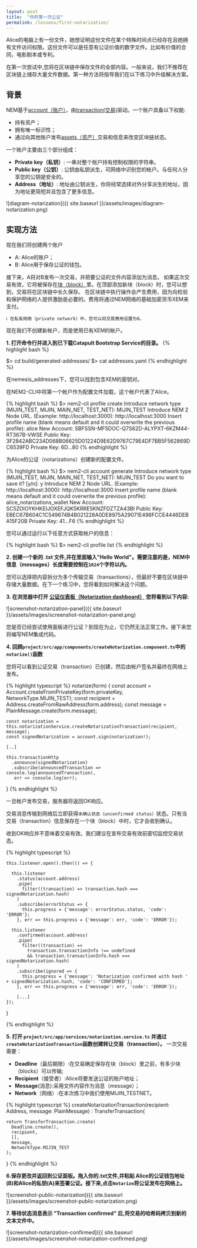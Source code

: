```yaml
---
layout: post
title:  "你的第一次公证"
permalink: /lessons/first-notarization/
---
```


Alice的电脑上有一份文件，她想证明这份文件在某个特殊时间点已经存在且她拥有文件访问权限。这份文件可以是任意有公证价值的数字文件。比如有价值的合同，电影剧本或专利。

在第一次尝试中,您将在区块链中保存文件的全部内容。一般来说，我们不推荐在区块链上储存大量文件数据。第一种方法将指导我们在以下练习中升级解决方案。

## 背景

NEM基于[account（账户）](https://nemtech.github.io/concepts/account.html)，由[transaction(交易)](https://nemtech.github.io/concepts/transaction.html)驱动。一个账户具备以下权能:
  * 持有资产；
  * 拥有唯一标识性；
  * 通过向其他账户发布[assets（资产）](https://nemtech.github.io/concepts/mosaic.html)交易和信息来改变区块链状态。

一个账户主要由三个部分组成：

  * **Private key（私钥）**: 一串对整个账户持有控制权限的字符串。
  * **Public key（公钥）**: 公钥由私钥派生，可网络中识别您的帐户。与任何人分享您的公钥是安全的。
  * **Address（地址）**: 地址由公钥派生，你将经常选择对外分享派生的地址，因为地址更简短并且包含了更多信息。

![diagram-notarization]({{ site.baseurl }}/assets/images/diagram-notarization.png)

## 实现方法

现在我们将创建两个账户

* A: Alice的账户；
* B: Alice用于保存公证的钱包。

接下来，A将对B发布一次交易，并把要公证的文件内容添加为消息。
如果这次交易有效，它将被保存在[块（block）](https://nemtech.github.io/concepts/block.html)里。在顶部添加新块（block）时，您可以想到，交易将在区块链中长久保存。
在区块链中执行操作会产生费用，因为向检验和保护网络的人提供激励是必要的。费用将通过NEM网络的基础加密货币XEM来支付。

    ℹ️ 在私有网络（private network）中，您可以将交易费用设置为0。

现在我们不创建新帐户，而是使用已有XEM的帐户。

<strong class='tit'>1\. 打开命令行并进入到已下载Catapult Bootstrap Service的目录。</strong>
{% highlight bash %}

$> cd  build/generated-addresses/
$> cat addresses.yaml
{% endhighlight %}

在nemesis_addresses下，您可以找到包含XEM的密钥对。

在NEM2-CLI中将第一个帐户作为配置文件加载，这个帐户代表了Alice。

  {% highlight bash %}
  $> nem2-cli profile create
  Introduce network type (MIJIN_TEST, MIJIN, MAIN_NET, TEST_NET): MIJIN_TEST
  Introduce NEM 2 Node URL. (Example: http://localhost:3000): http://localhost:3000
  Insert profile name (blank means default and it could overwrite the previous profile): alice
  New Account:    SBFSSN-MF5DOC-Q7S62D-ALYPXT-6KZM44-RT367B-VWSE
  Public Key:     3F2842ABC234D068B06625D01224D9E62D9767C79E4DF7BB5F562869DC6539FD
  Private Key:    6D...80
  {% endhighlight %}

为Alice的公证（notarizations）创建新的配置文件。

  {% highlight bash %}
  $> nem2-cli account generate
  Introduce network type (MIJIN_TEST, MIJIN, MAIN_NET, TEST_NET): MIJIN_TEST
  Do you want to save it? [y/n]: y
  Introduce NEM 2 Node URL. (Example: http://localhost:3000): http://localhost:3000
  Insert profile name (blank means default and it could overwrite the previous profile): alice_notarizations_wallet
  New Account:    SC5ZOIOYKHKEIJOXEFJQK5KRRE5KNZFDZTZA43BI
  Public Key:     EBEC67B604C1C549674B4B021228A0DE8975A29071E496FCCE4446DEBA15F20B
  Private Key:    41...F6
  {% endhighlight %}


您可以通过运行以下任意方式获取帐户的信息：

  {% highlight bash %}
  $> nem2-cli profile list
  {% endhighlight %}

<strong class='tit'>2\. 创建一个新的 .txt 文件,并在里面输入"Hello World"。需要注意的是，NEM中信息（messages）长度需要控制在``1024``个字符以内。</strong>

您可以选择把内容拆分为多个传输交易（transactions），但最好不要在区块链中存储大量数据。在下一个练习中，您将看到如何解决这个问题。

<strong class='tit'>3\. 在浏览器中打开 [公证仪表板（Notarization dashboard）](http://localhost:4200/) 您将看到以下内容:</strong>

![screenshot-notarization-panel]({{ site.baseurl }}/assets/images/screenshot-notarization-panel.png)

您是否已经尝试使用面板进行公证？到现在为止，它仍然无法正常工作。接下来您将编写NEM集成代码。

<strong class='tit'>4\. 回顾``project/src/app/components/createNotarization.component.ts``中的 `notarize()`函数</strong>

您将可以看到公证交易（transaction）已创建，然后由帐户签名并最终在网络上发布。

{% highlight typescript %}
  notarize(form) {
    const account = Account.createFromPrivateKey(form.privateKey, NetworkType.MIJIN_TEST);
    const recipient = Address.createFromRawAddress(form.address);
    const message = PlainMessage.create(form.message);

    const notarization = this.notarizationService.createNotarizationTransaction(recipient, message);
    const signedNotarization = account.sign(notarization!);

    [..]

    this.transactionHttp
      .announce(signedNotarization)
      .subscribe(announcedTransaction => console.log(announcedTransaction),
       err => console.log(err);
  }
{% endhighlight %}


一旦帐户发布交易，服务器将返回OK响应。

交易消息传输到网络后立即获得``未确认状态（unconfirmed status）``状态。只有当交易（transaction）信息保存在一个块（block）中时，它才会收到确认。

收到OK响应并不意味着交易有效。我们建议在宣布交易有效前密切监控交易状态。

{% highlight typescript %}

    this.listener.open().then(() => {

      this.listener
        .status(account.address)
        .pipe(
          filter((transaction) => transaction.hash === signedNotarization.hash)
        )
        .subscribe(errorStatus => {
          this.progress = {'message': errorStatus.status, 'code': 'ERROR'};
        }, err => this.progress = {'message': err, 'code': 'ERROR'});

      this.listener
        .confirmed(account.address)
        .pipe(
          filter((transaction) =>
            transaction.transactionInfo !== undefined
            && transaction.transactionInfo.hash === signedNotarization.hash)
        )
        .subscribe(ignored => {
          this.progress = {'message': 'Notarization confirmed with hash ' + signedNotarization.hash, 'code': 'CONFIRMED'};
        }, err => this.progress = {'message': err, 'code': 'ERROR'});

        [...]
    });
  }

{% endhighlight %}


<strong class='tit'>5\. 打开 ``project/src/app/services/notarization.service.ts`` 并通过``createNotarizationTransaction``函数创建转让交易（transaction）。</strong>
一次交易需要：

  * **Deadline**（最后期限）:在交易确定保存在块（block）里之前，有多少块（blocks）可以传输;
  * **Recipient**（接受者）:Alice将要发送公证的账户地址；
  * **Message**(消息):采用文件内容作为消息（message）；
  * **Network**（网络）:在本次练习中我们使用MIJIN_TESTNET。

{% highlight typescript %}
  createNotarizationTransaction(recipient: Address, message: PlainMessage) : TransferTransaction{

    return TransferTransaction.create(
      Deadline.create(),
      recipient,
      [],
      message,
      NetworkType.MIJIN_TEST
    );
  }
{% endhighlight %}


<strong class='tit'>6\.保存更改并返回到公证面板。拖入你的.txt文件,并粘贴 Alice的公证钱包地址(B)和Alice的私钥(A)来签署公证。接下来,点击``Notarize``将公证发布在网络上。</strong>

![screenshot-public-notarization]({{ site.baseurl }}/assets/images/screenshot-public-notarization.png)

<strong class='tit'>7\. 等待状态消息表示 **"Transaction confirmed"** 后,将交易的哈希码拷贝到新的文本文件中。</strong>

![screenshot-notarization-confirmed]({{ site.baseurl }}/assets/images/screenshot-notarization-confirmed.png)
